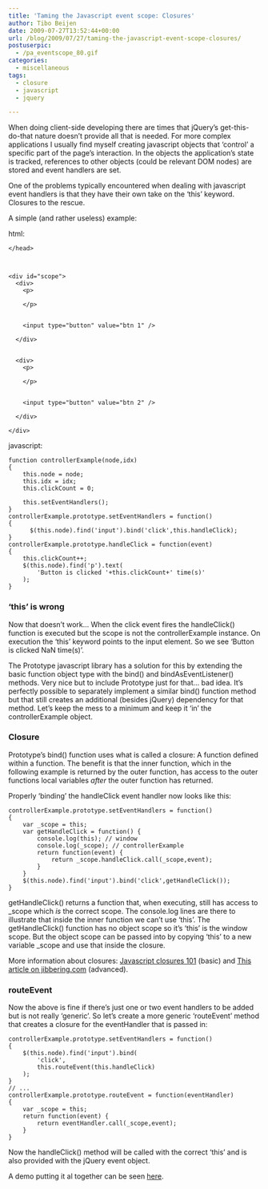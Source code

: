 ```yaml
---
title: 'Taming the Javascript event scope: Closures'
author: Tibo Beijen
date: 2009-07-27T13:52:44+00:00
url: /blog/2009/07/27/taming-the-javascript-event-scope-closures/
postuserpic:
  - /pa_eventscope_80.gif
categories:
  - miscellaneous
tags:
  - closure
  - javascript
  - jquery

---
```

When doing client-side developing there are times that jQuery&#8217;s get-this-do-that nature doesn&#8217;t provide all that is needed. For more complex applications I usually find myself creating javascript objects that &#8216;control&#8217; a specific part of the page&#8217;s interaction. In the objects the application&#8217;s state is tracked, references to other objects (could be relevant DOM nodes) are stored and event handlers are set.

One of the problems typically encountered when dealing with javascript event handlers is that they have their own take on the &#8216;this&#8217; keyword. Closures to the rescue.
  
<!--more-->


  
A simple (and rather useless) example:

html:

    </head>
    
    
    
    <div id="scope">
      <div>
        <p>
          
        </p>
                
        
        <input type="button" value="btn 1" />
            
      </div>
          
      
      <div>
        <p>
          
        </p>
                
        
        <input type="button" value="btn 2" />
            
      </div>
      
    </div>
    


<p>
  javascript:
</p>


    
    function controllerExample(node,idx)
    {
        this.node = node;
        this.idx = idx;
        this.clickCount = 0;
    
        this.setEventHandlers();
    }
    controllerExample.prototype.setEventHandlers = function()
    {
          $(this.node).find('input').bind('click',this.handleClick);
    }
    controllerExample.prototype.handleClick = function(event)
    {
        this.clickCount++;
        $(this.node).find('p').text(
            'Button is clicked '+this.clickCount+' time(s)'
        );
    }
    


<h3>
  &#8216;this&#8217; is wrong
</h3>


<p>
  Now that doesn&#8217;t work&#8230; When the click event fires the handleClick() function is executed but the scope is not the controllerExample instance. On execution the &#8216;this&#8217; keyword points to the input element. So we see &#8216;Button is clicked NaN time(s)&#8217;.
</p>


<p>
  The Prototype javascript library has a solution for this by extending the basic function object type with the bind() and bindAsEventListener() methods. Very nice but to include Prototype just for that&#8230; bad idea. It&#8217;s perfectly possible to separately implement a similar bind() function method but that still creates an additional (besides jQuery) dependency for that method. Let&#8217;s keep the mess to a minimum and keep it &#8216;in&#8217; the controllerExample object.
</p>


<h3>
  Closure
</h3>


<p>
  Prototype&#8217;s bind() function uses what is called a closure: A function defined within a function. The benefit is that the inner function, which in the following example is returned by the outer function, has access to the outer functions local variables <em>after</em> the outer function has returned.
</p>


<p>
  Properly &#8216;binding&#8217; the handleClick event handler now looks like this:
</p>


    
    controllerExample.prototype.setEventHandlers = function()
    {
        var _scope = this;
        var getHandleClick = function() {
            console.log(this); // window
            console.log(_scope); // controllerExample
            return function(event) {
                return _scope.handleClick.call(_scope,event);
            }
        }
        $(this.node).find('input').bind('click',getHandleClick());
    }
    


<p>
  getHandleClick() returns a function that, when executing, still has access to _scope which <em>is</em> the correct scope. The console.log lines are there to illustrate that inside the inner function we can&#8217;t use &#8216;this&#8217;. The getHandleClick() function has no object scope so it&#8217;s &#8216;this&#8217; is the window scope. But the object scope can be passed into by copying &#8216;this&#8217; to a new variable _scope and use that inside the closure.
</p>


<p>
  More information about closures: <a href="http://www.javascriptkit.com/javatutors/closures.shtml">Javascript closures 101</a> (basic) and <a href="http://www.jibbering.com/faq/faq_notes/closures.html">This article on jibbering.com</a> (advanced).
</p>


<h3>
  routeEvent
</h3>


<p>
  Now the above is fine if there&#8217;s just one or two event handlers to be added but is not really &#8216;generic&#8217;. So let&#8217;s create a more generic &#8216;routeEvent&#8217; method that creates a closure for the eventHandler that is passed in:
</p>


    
    controllerExample.prototype.setEventHandlers = function()
    {
        $(this.node).find('input').bind(
            'click',
            this.routeEvent(this.handleClick)
        );
    }
    // ...
    controllerExample.prototype.routeEvent = function(eventHandler)
    {
        var _scope = this;
        return function(event) {
            return eventHandler.call(_scope,event);
        }
    }
    


<p>
  Now the handleClick() method will be called with the correct &#8216;this&#8217; and is also provided with the jQuery event object.
</p>


<p>
  A demo putting it al together can be seen <a href="/static/event_scope_closure/">here</a>.
</p>